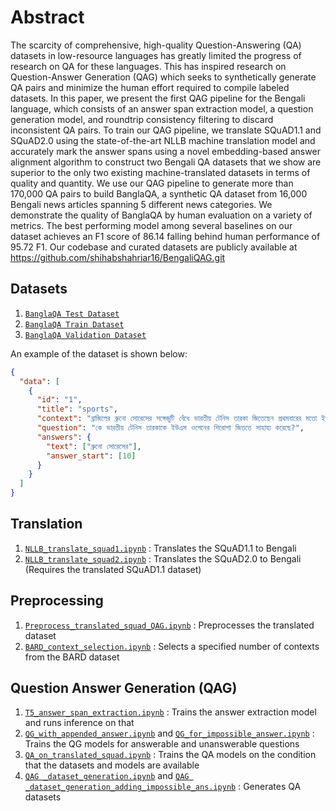 # Abstract
The scarcity of comprehensive, high-quality Question-Answering (QA) datasets in low-resource languages
has greatly limited the progress of research on QA for these languages. This has inspired research on
Question-Answer Generation (QAG) which seeks to synthetically generate QA pairs and minimize the human
effort required to compile labeled datasets. In this paper, we present the first QAG pipeline for the
Bengali language, which consists of an answer span extraction model, a question generation model, and
roundtrip consistency filtering to discard inconsistent QA pairs. To train our QAG pipeline, we
translate SQuAD1.1 and SQuAD2.0 using the state-of-the-art NLLB machine translation model and accurately
mark the answer spans using a novel embedding-based answer alignment algorithm to construct two Bengali
QA datasets that we show are superior to the only two existing machine-translated datasets in terms of
quality and quantity. We use our QAG pipeline to generate more than 170,000 QA pairs to build BanglaQA,
a synthetic QA dataset from 16,000 Bengali news articles spanning 5 different news categories. We
demonstrate the quality of BanglaQA by human evaluation on a variety of metrics. The best performing
model among several baselines on our dataset achieves an F1 score of 86.14 falling behind human
performance of 95.72 F1. Our codebase and curated datasets are publicly available at
https://github.com/shihabshahriar16/BengaliQAG.git

## Datasets
1. [```BanglaQA Test Dataset```](https://github.com/shihabshahriar16/BengaliQAG/blob/main/BanglaQA_Dataset/test_BanglaQA.json)
2. [```BanglaQA Train Dataset```](https://github.com/shihabshahriar16/BengaliQAG/blob/main/BanglaQA_Dataset/train_BanglaQA.json)
3. [```BanglaQA Validation Dataset```](https://github.com/shihabshahriar16/BengaliQAG/blob/main/BanglaQA_Dataset/val_BanglaQA.json)

An example of the dataset is shown below:
```json
{
  "data": [
    {
      "id": "1",
      "title": "sports",
      "context": "ব্রাজিলের ব্রুনো সোরেসের সঙ্গেজুটি বেঁধে ভারতীয় টেনিস তারকা জিতেছেন প্রথমবারের মতো ইউএস ওপেনের একটা শিরোপা।",
      "question": "কে ভারতীয় টেনিস তারকাকে ইউএস ওপেনের শিরোপা জিততে সাহায্য করেছে?",
      "answers": {
        "text": ["ব্রুনো সোরেসের"],
        "answer_start": [10]
      }
    }
  ]
}
```

## Translation
1. [```NLLB_translate_squad1.ipynb```](https://github.com/shihabshahriar16/BengaliQAG/blob/main/NLLB_translate_squad1.ipynb)
\: Translates the SQuAD1.1 to Bengali
2. [```NLLB_translate_squad2.ipynb```](https://github.com/shihabshahriar16/BengaliQAG/blob/main/NLLB_translate_squad2.ipynb)
\: Translates the SQuAD2.0 to Bengali (Requires the translated SQuAD1.1 dataset)


## Preprocessing
1. [```Preprocess_translated_squad_QAG.ipynb```](https://github.com/shihabshahriar16/BengaliQAG/blob/main/Preprocess_translated_squad_QAG.ipynb)
\: Preprocesses the translated dataset
2. [```BARD_context_selection.ipynb```](https://github.com/shihabshahriar16/BengaliQAG/blob/main/BARD_context_selection.ipynb)
\: Selects a specified number of contexts from the BARD dataset

## Question Answer Generation (QAG)
1. [```T5_answer_span_extraction.ipynb```](https://github.com/shihabshahriar16/BengaliQAG/blob/main/T5_answer_span_extraction.ipynb)
\: Trains the answer extraction model and runs inference on that
2. [```QG_with_appended_answer.ipynb```](https://github.com/shihabshahriar16/BengaliQAG/blob/main/QG_with_appended_answer.ipynb)
and [```QG_for_impossible_answer.ipynb```](https://github.com/shihabshahriar16/BengaliQAG/blob/main/QG_for_impossible_answer.ipynb) 
\: Trains the QG models for answerable and unanswerable questions
3. [```QA_on_translated_squad.ipynb```](https://github.com/shihabshahriar16/BengaliQAG/blob/main/QA_on_translated_squad.ipynb)
\: Trains the QA models on the condition that the datasets and models are available
4. [```QAG _dataset_generation.ipynb```](https://github.com/shihabshahriar16/BengaliQAG/blob/main/QAG%20_dataset_generation.ipynb)
and [```QAG _dataset_generation_adding_impossible_ans.ipynb```](https://github.com/shihabshahriar16/BengaliQAG/blob/main/QAG%20_dataset_generation_adding_impossible_ans.ipynb) 
\: Generates QA datasets